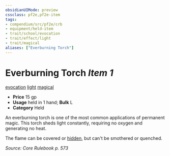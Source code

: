 ```yaml
---
obsidianUIMode: preview
cssclass: pf2e,pf2e-item
tags:
- compendium/src/pf2e/crb
- equipment/held-item
- trait/school/evocation
- trait/effect/light
- trait/magical
aliases: ["Everburning Torch"]
---
```

# Everburning Torch *Item 1*  
[evocation](evocation.md)  [light](rules/traits/light.md)  [magical](magical.md)  

- **Price** 15 gp
- **Usage** held in 1 hand; **Bulk** L
- **Category** Held

An everburning torch is one of the most common applications of permanent magic. This torch sheds light constantly, requiring no oxygen and generating no heat.

The flame can be covered or [hidden](conditions.md#Hidden), but can't be smothered or quenched.

*Source: Core Rulebook p. 573*